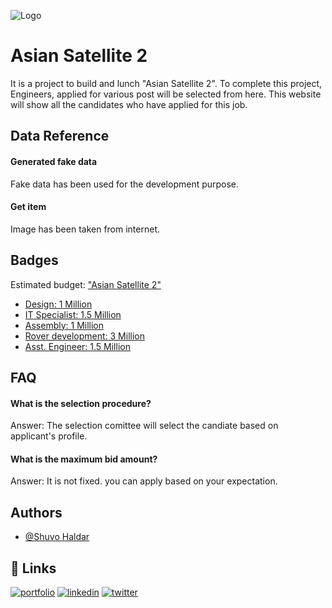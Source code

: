 
![Logo](/logo.png)

    
# Asian Satellite 2

It is a project to build and lunch "Asian Satellite 2". To complete this project, Engineers, applied for various post will be selected from here. 
This website will show all the candidates who have applied for this job. 


## Data Reference

#### Generated fake data

Fake data has been used for the development purpose.


#### Get item

Image has been taken from internet. 
  
## Badges

Estimated budget: ["Asian Satellite 2"]()

- [Design: 1 Million]()
- [IT Specialist: 1.5 Million]()
- [Assembly: 1 Million]()
- [Rover development: 3 Million]()
- [Asst. Engineer: 1.5 Million]()


## FAQ

#### What is the selection procedure?

Answer: The selection comittee will select the candiate based on applicant's profile.

#### What is the maximum bid amount?

Answer: It is not fixed. you can apply based on your expectation.

  
## Authors

- [@Shuvo Haldar](https://github.com/shuvo-h)

  
## 🔗 Links
[![portfolio](https://img.shields.io/badge/my_portfolio-000?style=for-the-badge&logo=ko-fi&logoColor=white)](https://github.com/ProgrammingHeroWC4/the-superhero-direction-shuvo-h)
[![linkedin](https://img.shields.io/badge/linkedin-0A66C2?style=for-the-badge&logo=linkedin&logoColor=white)]()
[![twitter](https://img.shields.io/badge/twitter-1DA1F2?style=for-the-badge&logo=twitter&logoColor=white)]()